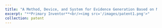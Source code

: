 ```yaml
---
title: "A Method, Device, and System for Evidence Generation Based on Multivariate Collaborative Analysis, NO: 2024031901604420"
excerpt: "**Primary Inventor**<br/><img src='/images/patent1.png'>"
collection: patent
---
```

